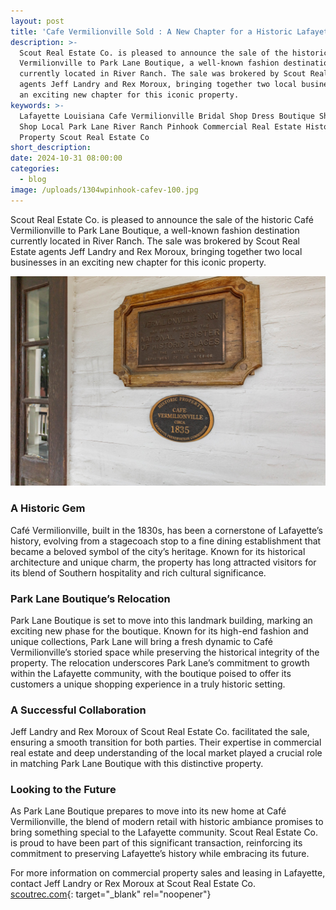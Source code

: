```yaml
---
layout: post
title: 'Cafe Vermilionville Sold : A New Chapter for a Historic Lafayette Landmark'
description: >-
  Scout Real Estate Co. is pleased to announce the sale of the historic Café
  Vermilionville to Park Lane Boutique, a well-known fashion destination
  currently located in River Ranch. The sale was brokered by Scout Real Estate
  agents Jeff Landry and Rex Moroux, bringing together two local businesses in
  an exciting new chapter for this iconic property.
keywords: >-
  Lafayette Louisiana Cafe Vermilionville Bridal Shop Dress Boutique Shopping
  Shop Local Park Lane River Ranch Pinhook Commercial Real Estate Historic
  Property Scout Real Estate Co
short_description:
date: 2024-10-31 08:00:00
categories:
  - blog
image: /uploads/1304wpinhook-cafev-100.jpg
---
```

Scout Real Estate Co. is pleased to announce the sale of the historic Café Vermilionville to Park Lane Boutique, a well-known fashion destination currently located in River Ranch. The sale was brokered by Scout Real Estate agents Jeff Landry and Rex Moroux, bringing together two local businesses in an exciting new chapter for this iconic property.

![](/uploads/1304wpinhook-cafev-18.jpg)

### A Historic Gem

Café Vermilionville, built in the 1830s, has been a cornerstone of Lafayette’s history, evolving from a stagecoach stop to a fine dining establishment that became a beloved symbol of the city’s heritage. Known for its historical architecture and unique charm, the property has long attracted visitors for its blend of Southern hospitality and rich cultural significance.

### Park Lane Boutique’s Relocation

Park Lane Boutique is set to move into this landmark building, marking an exciting new phase for the boutique. Known for its high-end fashion and unique collections, Park Lane will bring a fresh dynamic to Café Vermilionville’s storied space while preserving the historical integrity of the property. The relocation underscores Park Lane’s commitment to growth within the Lafayette community, with the boutique poised to offer its customers a unique shopping experience in a truly historic setting.

### A Successful Collaboration

Jeff Landry and Rex Moroux of Scout Real Estate Co. facilitated the sale, ensuring a smooth transition for both parties. Their expertise in commercial real estate and deep understanding of the local market played a crucial role in matching Park Lane Boutique with this distinctive property.

### Looking to the Future

As Park Lane Boutique prepares to move into its new home at Café Vermilionville, the blend of modern retail with historic ambiance promises to bring something special to the Lafayette community. Scout Real Estate Co. is proud to have been part of this significant transaction, reinforcing its commitment to preserving Lafayette’s history while embracing its future.

For more information on commercial property sales and leasing in Lafayette, contact Jeff Landry or Rex Moroux at Scout Real Estate Co.<br>[scoutrec.com](scoutrec.com "Scout Real Estate Co."){: target="_blank" rel="noopener"}